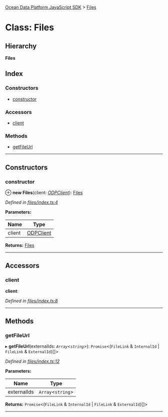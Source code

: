 [Ocean Data Platform JavaScript SDK](../README.md) > [Files](../classes/files.md)

# Class: Files

## Hierarchy

**Files**

## Index

### Constructors

* [constructor](files.md#constructor)

### Accessors

* [client](files.md#client)

### Methods

* [getFileUrl](files.md#getfileurl)

---

## Constructors

<a id="constructor"></a>

###  constructor

⊕ **new Files**(client: *[ODPClient](odpclient.md)*): [Files](files.md)

*Defined in [files/index.ts:4](https://github.com/C4IROcean/ODP-sdk-js/blob/4911c12/source/files/index.ts#L4)*

**Parameters:**

| Name | Type |
| ------ | ------ |
| client | [ODPClient](odpclient.md) |

**Returns:** [Files](files.md)

___

## Accessors

<a id="client"></a>

###  client

**client**: 

*Defined in [files/index.ts:8](https://github.com/C4IROcean/ODP-sdk-js/blob/4911c12/source/files/index.ts#L8)*

___

## Methods

<a id="getfileurl"></a>

###  getFileUrl

▸ **getFileUrl**(externalIds: *`Array`<`string`>*): `Promise`<(`FileLink` & `InternalId` \| `FileLink` & `ExternalId`)[]>

*Defined in [files/index.ts:12](https://github.com/C4IROcean/ODP-sdk-js/blob/4911c12/source/files/index.ts#L12)*

**Parameters:**

| Name | Type |
| ------ | ------ |
| externalIds | `Array`<`string`> |

**Returns:** `Promise`<(`FileLink` & `InternalId` \| `FileLink` & `ExternalId`)[]>

___

